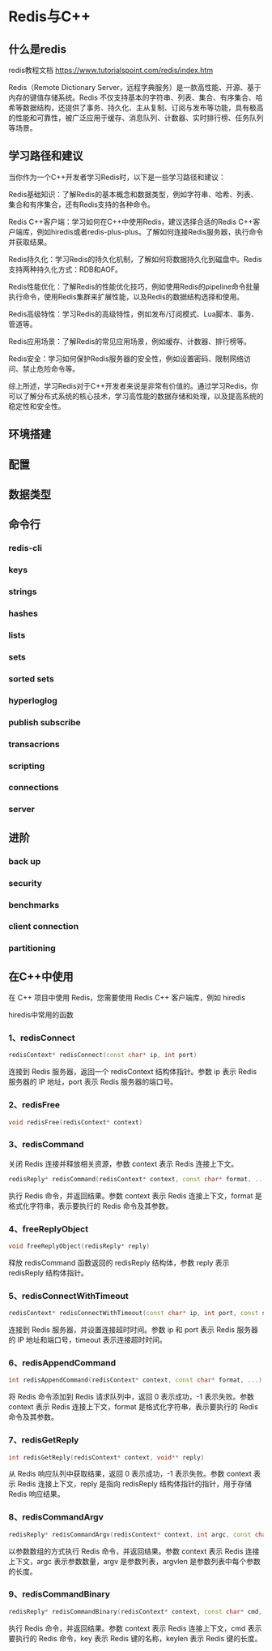# Redis与C++

## 什么是redis

redis教程文档 https://www.tutorialspoint.com/redis/index.htm

Redis（Remote Dictionary Server，远程字典服务）是一款高性能、开源、基于内存的键值存储系统。Redis 不仅支持基本的字符串、列表、集合、有序集合、哈希等数据结构，还提供了事务、持久化、主从复制、订阅与发布等功能，具有极高的性能和可靠性，被广泛应用于缓存、消息队列、计数器、实时排行榜、任务队列等场景。

## 学习路径和建议

当你作为一个C++开发者学习Redis时，以下是一些学习路径和建议：

Redis基础知识：了解Redis的基本概念和数据类型，例如字符串、哈希、列表、集合和有序集合，还有Redis支持的各种命令。

Redis C++客户端：学习如何在C++中使用Redis，建议选择合适的Redis C++客户端库，例如hiredis或者redis-plus-plus。了解如何连接Redis服务器，执行命令并获取结果。

Redis持久化：学习Redis的持久化机制，了解如何将数据持久化到磁盘中。Redis支持两种持久化方式：RDB和AOF。

Redis性能优化：了解Redis的性能优化技巧，例如使用Redis的pipeline命令批量执行命令，使用Redis集群来扩展性能，以及Redis的数据结构选择和使用。

Redis高级特性：学习Redis的高级特性，例如发布/订阅模式、Lua脚本、事务、管道等。

Redis应用场景：了解Redis的常见应用场景，例如缓存、计数器、排行榜等。

Redis安全：学习如何保护Redis服务器的安全性，例如设置密码、限制网络访问、禁止危险命令等。

综上所述，学习Redis对于C++开发者来说是非常有价值的。通过学习Redis，你可以了解分布式系统的核心技术，学习高性能的数据存储和处理，以及提高系统的稳定性和安全性。

## 环境搭建

## 配置

## 数据类型

## 命令行

### redis-cli

### keys

### strings

### hashes

### lists

### sets

### sorted sets

### hyperloglog

### publish subscribe

### transacrions

### scripting

### connections

### server

## 进阶

### back up

### security

### benchmarks

### client connection

### partitioning

## 在C++中使用

在 C++ 项目中使用 Redis，您需要使用 Redis C++ 客户端库，例如 hiredis

hiredis中常用的函数

### 1、redisConnect

```cpp
redisContext* redisConnect(const char* ip, int port)
```

连接到 Redis 服务器，返回一个 redisContext 结构体指针。参数 ip 表示 Redis 服务器的 IP 地址，port 表示 Redis 服务器的端口号。

### 2、redisFree

```cpp
void redisFree(redisContext* context)
```

### 3、redisCommand

关闭 Redis 连接并释放相关资源，参数 context 表示 Redis 连接上下文。

```cpp
redisReply* redisCommand(redisContext* context, const char* format, ...)
```

执行 Redis 命令，并返回结果。参数 context 表示 Redis 连接上下文，format 是格式化字符串，表示要执行的 Redis 命令及其参数。

### 4、freeReplyObject

```cpp
void freeReplyObject(redisReply* reply)
```

释放 redisCommand 函数返回的 redisReply 结构体，参数 reply 表示 redisReply 结构体指针。

### 5、redisConnectWithTimeout

```cpp
redisContext* redisConnectWithTimeout(const char* ip, int port, const struct timeval timeout)
```

连接到 Redis 服务器，并设置连接超时时间。参数 ip 和 port 表示 Redis 服务器的 IP 地址和端口号，timeout 表示连接超时时间。

### 6、redisAppendCommand

```cpp
int redisAppendCommand(redisContext* context, const char* format, ...)
```

将 Redis 命令添加到 Redis 请求队列中，返回 0 表示成功，-1 表示失败。参数 context 表示 Redis 连接上下文，format 是格式化字符串，表示要执行的 Redis 命令及其参数。

### 7、redisGetReply

```cpp
int redisGetReply(redisContext* context, void** reply)
```

从 Redis 响应队列中获取结果，返回 0 表示成功，-1 表示失败。参数 context 表示 Redis 连接上下文，reply 是指向 redisReply 结构体指针的指针，用于存储 Redis 响应结果。

### 8、redisCommandArgv

```cpp
redisReply* redisCommandArgv(redisContext* context, int argc, const char** argv, const size_t* argvlen)
```

以参数数组的方式执行 Redis 命令，并返回结果。参数 context 表示 Redis 连接上下文，argc 表示参数数量，argv 是参数列表，argvlen 是参数列表中每个参数的长度。

### 9、redisCommandBinary

```cpp
redisReply* redisCommandBinary(redisContext* context, const char* cmd, const char* key, size_t keylen)
```

执行 Redis 命令，并返回结果。参数 context 表示 Redis 连接上下文，cmd 表示要执行的 Redis 命令，key 表示 Redis 键的名称，keylen 表示 Redis 键的长度。
